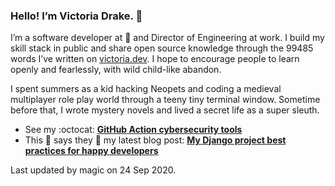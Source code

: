 ### Hello! I’m Victoria Drake. 👋

I’m a software developer at 💜 and Director of Engineering at work. I build my skill stack in public and share open source knowledge through the 99485 words I’ve written on [victoria.dev](https://victoria.dev). I hope to encourage people to learn openly and fearlessly, with wild child-like abandon.

I spent summers as a kid hacking Neopets and coding a medieval multiplayer role play world through a teeny tiny terminal window. Sometime before that, I wrote mystery novels and lived a secret life as a super sleuth.

- See my :octocat: **[GitHub Action cybersecurity tools](https://github.com/search?q=user%3Avictoriadrake+GitHub+Action+security)**
- This 🦊 says they 👏 my latest blog post: **[My Django project best practices for happy developers](https://victoria.dev/blog/my-django-project-best-practices-for-happy-developers/)**

Last updated by magic on 24 Sep 2020.
